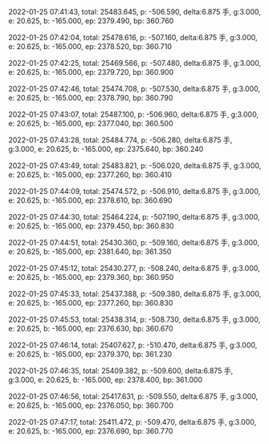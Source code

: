 2022-01-25 07:41:43, total: 25483.645, p: -506.590, delta:6.875 手, g:3.000, e: 20.625, b: -165.000, ep: 2379.490, bp: 360.760

2022-01-25 07:42:04, total: 25478.616, p: -507.160, delta:6.875 手, g:3.000, e: 20.625, b: -165.000, ep: 2378.520, bp: 360.710

2022-01-25 07:42:25, total: 25469.566, p: -507.480, delta:6.875 手, g:3.000, e: 20.625, b: -165.000, ep: 2379.720, bp: 360.900

2022-01-25 07:42:46, total: 25474.708, p: -507.530, delta:6.875 手, g:3.000, e: 20.625, b: -165.000, ep: 2378.790, bp: 360.790

2022-01-25 07:43:07, total: 25487.100, p: -506.960, delta:6.875 手, g:3.000, e: 20.625, b: -165.000, ep: 2377.040, bp: 360.500

2022-01-25 07:43:28, total: 25484.774, p: -506.280, delta:6.875 手, g:3.000, e: 20.625, b: -165.000, ep: 2375.640, bp: 360.240

2022-01-25 07:43:49, total: 25483.821, p: -506.020, delta:6.875 手, g:3.000, e: 20.625, b: -165.000, ep: 2377.260, bp: 360.410

2022-01-25 07:44:09, total: 25474.572, p: -506.910, delta:6.875 手, g:3.000, e: 20.625, b: -165.000, ep: 2378.610, bp: 360.690

2022-01-25 07:44:30, total: 25464.224, p: -507.190, delta:6.875 手, g:3.000, e: 20.625, b: -165.000, ep: 2379.450, bp: 360.830

2022-01-25 07:44:51, total: 25430.360, p: -509.160, delta:6.875 手, g:3.000, e: 20.625, b: -165.000, ep: 2381.640, bp: 361.350

2022-01-25 07:45:12, total: 25430.277, p: -508.240, delta:6.875 手, g:3.000, e: 20.625, b: -165.000, ep: 2379.360, bp: 360.950

2022-01-25 07:45:33, total: 25437.388, p: -509.380, delta:6.875 手, g:3.000, e: 20.625, b: -165.000, ep: 2377.260, bp: 360.830

2022-01-25 07:45:53, total: 25438.314, p: -508.730, delta:6.875 手, g:3.000, e: 20.625, b: -165.000, ep: 2376.630, bp: 360.670

2022-01-25 07:46:14, total: 25407.627, p: -510.470, delta:6.875 手, g:3.000, e: 20.625, b: -165.000, ep: 2379.370, bp: 361.230

2022-01-25 07:46:35, total: 25409.382, p: -509.600, delta:6.875 手, g:3.000, e: 20.625, b: -165.000, ep: 2378.400, bp: 361.000

2022-01-25 07:46:56, total: 25417.631, p: -509.550, delta:6.875 手, g:3.000, e: 20.625, b: -165.000, ep: 2376.050, bp: 360.700

2022-01-25 07:47:17, total: 25411.472, p: -509.470, delta:6.875 手, g:3.000, e: 20.625, b: -165.000, ep: 2376.690, bp: 360.770